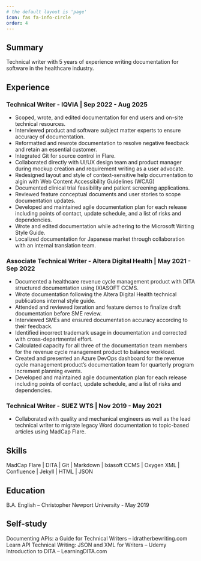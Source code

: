 ```yaml
---
# the default layout is 'page'
icon: fas fa-info-circle
order: 4
---
```

## Summary
Technical writer with 5 years of experience writing documentation for software in the healthcare industry.

## Experience
### Technical Writer - IQVIA | Sep 2022 - Aug 2025
- Scoped, wrote, and edited documentation for end users and on-site technical resources.
- Interviewed product and software subject matter experts to ensure accuracy of documentation.
- Reformatted and rewrote documentation to resolve negative feedback and retain an essential customer.
- Integrated Git for source control in Flare.
- Collaborated directly with UI/UX design team and product manager during mockup creation and requirement writing as a user advocate.
- Redesigned layout and style of context-sensitive help documentation to algin with Web Content Accessibility Guidelines (WCAG)
- Documented clinical trial feasibility and patient screening applications.
- Reviewed feature conceptual documents and user stories to scope documentation updates.
- Developed and maintained agile documentation plan for each release including points of contact, update schedule, and a list of risks and dependencies.
- Wrote and edited documentation while adhering to the Microsoft Writing Style Guide.
- Localized documentation for Japanese market through collaboration with an internal translation team. 

### Associate Technical Writer - Altera Digital Health | May 2021 - Sep 2022
- Documented a healthcare revenue cycle management product with DITA structured documentation using IXIASOFT CCMS.
- Wrote documentation following the Altera Digital Health technical publications internal style guide.
- Attended and reviewed iteration and feature demos to finalize draft documentation before SME review.
- Interviewed SMEs and ensured documentation accuracy according to their feedback.
- Identified incorrect trademark usage in documentation and corrected with cross-departmental effort.
- Calculated capacity for all three of the documentation team members for the revenue cycle management product to balance workload.
- Created and presented an Azure DevOps dashboard for the revenue cycle management product’s documentation team for quarterly program increment planning events.
- Developed and maintained agile documentation plan for each release including points of contact, update schedule, and a list of risks and dependencies.

### Technical Writer - SUEZ WTS | Nov 2019 - May 2021
- Collaborated with quality and mechanical engineers as well as the lead technical writer to migrate legacy Word documentation to topic-based articles using MadCap Flare. 

## Skills
MadCap Flare | DITA | Git | Markdown | Ixiasoft CCMS | Oxygen XML | Confluence | Jekyll | HTML | JSON

## Education
B.A. English – Christopher Newport University - May 2019

## Self-study
Documenting APIs: a Guide for Technical Writers – idratherbewriting.com 
Learn API Technical Writing: JSON and XML for Writers – Udemy
Introduction to DITA – LearningDITA.com
